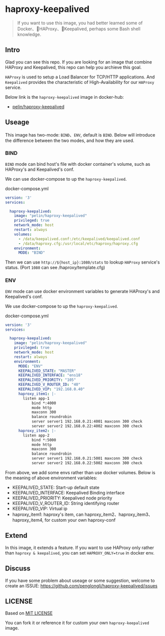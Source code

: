 # haproxy-keepalived
> If you want to use this image, you had better learned some of Docker、HAProxy、Keepalived, perhaps some Bash shell knowledge.

## Intro
Glad you can see this repo. If you are looking for an image that combine HAProxy and Keepalived, this repo can help you archieve this goal. 

`HAProxy` is used to setup a Load Balancer for TCP/HTTP applications. And `Keepalived` provides the characteristic of High-Availability for our `HAProxy` service.

Below link is the `haproxy-keepalived` image in docker-hub:
- [pelin/haproxy-keepalived](https://hub.docker.com/r/pelin/haproxy-keepalived/)

## Useage
This image has two-mode: `BIND`、`ENV`, default is `BIND`. Below will introduce the difference between the two modes, and how they are used.

### BIND
`BIND` mode can bind host's file with docker container's volume, such as HAProxy's and Keepalived's conf.

We can use docker-compose to up the `haproxy-keepalived`.

docker-compose.yml
```yml
version: '3'
services:

  haproxy-keepalived:
    image: "pelin/haproxy-keepalived"
    privileged: true
    network_mode: host
    restart: always
    volumes:
      - /data/keepalived.conf:/etc/keepalived/keepalived.conf
      - /data/haproxy.cfg:/usr/local/etc/haproxy/haproxy.cfg
    environment:
      MODE: "BIND"
```
Then we can use `http://${host_ip}:1080/stats` to lookup `HAProxy` service's status.
(Port `1080` can see /haproxy/template.cfg)

### ENV
`ENV` mode can use docker environment variables to generate HAProxy's and Keepalived's conf.

We use docker-compose to up the `haproxy-keepalived`.

docker-compose.yml
```yml
version: '3'
services:

  haproxy-keepalived:
    image: "pelin/haproxy-keepalived"
    privileged: true
    network_mode: host
    restart: always
    environment:
      MODE: "ENV"
      KEEPALIVED_STATE: "MASTER"
      KEEPALIVED_INTERFACE: "ens18"
      KEEPALIVED_PRIORITY: "105"
      KEEPALIVED_V_ROUTER_ID: "40"
      KEEPALIVED_VIP: "192.168.0.40"
      haproxy_item1: |-
        listen app-1
            bind *:4000
            mode http
            maxconn 300
            balance roundrobin
            server server1 192.168.0.21:4001 maxconn 300 check
            server server2 192.168.0.22:4002 maxconn 300 check
      haproxy_item2: |-
        listen app-2
            bind *:5000
            mode http
            maxconn 300
            balance roundrobin
            server server1 192.168.0.21:5001 maxconn 300 check
            server server2 192.168.0.22:5002 maxconn 300 check
```
From above, we add some envs rather than use docker volumes. Below is the meaning of above environment variables:
- KEEPALIVED_STATE: Start-up default state
- KEEPALIVED_INTERFACE: Keepalived Binding interface
- KEEPALIVED_PRIORITY: Keepalived node priority
- KEEPALIVED_V_ROUTER_ID: String identifying router
- KEEPALIVED_VIP: Virtual ip
- haproxy_item1: haproxy's item, can haproxy_item2、haproxy_item3、haproxy_item4, for custom your own haproxy-conf

## Extend
In this image, it extends a feature. If you want to use HAProxy only rather than `haproxy & keepalived`, you can set `HAPROXY_ONLY=true` in docker env.

## Discuss
If you have some problem about useage or some suggestion, welcome to create an ISSUE: https://github.com/penglongli/haproxy-keepalived/issues

## LICENSE
Based on [MIT LICENSE](https://github.com/penglongli/haproxy-keepalived/blob/master/LICENSE)

You can fork it or reference it for custom your own `haproxy-keepalived` image.
